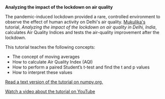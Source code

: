 **Analyzing the impact of the lockdown on air quality**

The pandemic-induced lockdown provided a rare, controlled environment to observe the effect of human activity on Delhi's air quality. [Mukulika's](https://github.com/Mukulikaa) tutorial, *Analyzing the impact of the lockdown on air quality in Delhi, India*, calculates Air Quality Indices and tests the air-quality improvement after the lockdown.

This tutorial teaches the following concepts:

* The concept of moving averages
* How to calculate Air Quality Index (AQI)
* How to perform a paired Student’s t-test and find the t and p values
* How to interpret these values

[Read a text version of the tutorial on numpy.org.](https://numpy.org/numpy-tutorials/content/tutorial-air-quality-analysis.html)

[Watch a video about the tutorial on YouTube](https://www.youtube.com/watch?v=5bfFI2WuuMA)
